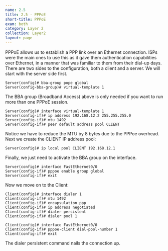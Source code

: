 ```yaml
---
name: 2.5
title: 2.5 - PPPoE
short-title: PPPoE
exam: both
category: Layer 2
collection: Layer2
layout: page
---
```

PPPoE allows us to establish a PPP link over an Ethernet connection. ISPs were the main ones to use this as it gave them authentication capabilities over Ethernet, in a manner that was familiar to them from their dial-up days. There are two sides to the configuration, both a client and a server. We will start with the server side first.
```
Server(config)# bba-group pope global
Server(config-bba-group)# virtual-template 1
```
The BBA group (Broadband Access) above is only needed if you want to run more than one PPPoE session.
```
Server(config)# interface virtual-template 1
Server(config-if)# ip address 192.168.12.2 255.255.255.0
Server(config-if)# mtu 1492
Server(config-if)# peer default address pool CLIENT
```
Notice we have to reduce the MTU by 8 bytes due to the PPPoe overhead. Next we create the CLIENT IP address pool:
```
Server(config)# ip local pool CLIENT 192.168.12.1
```
Finally, we just need to activate the BBA group on the interface.
```
Server(config)# interface FastEthernet0/0
Server(config-if)# pppoe enable group global
Server(config-if)# exit
```

Now we move on to the Client:

```
Client(config)# interface dialer 1
Client(config-if)# mtu 1492
Client(config-if)# encapsulation ppp
Client(config-if)# ip address negotiated
Client(config-if)# dialer persistent
Client(config-if)# dialer pool 1

Client(config)# interface FastEthernet0/0
Client(config-if)# pppoe-client dial-pool-number 1
Client(config-if)# exit
```
The dialer persistent command nails the connection up.